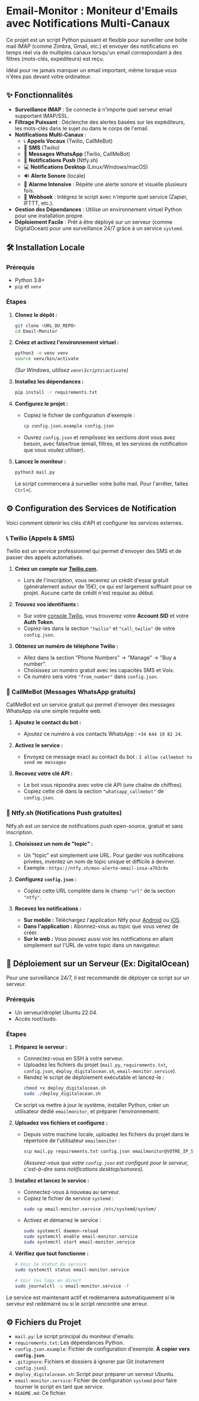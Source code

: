# Email-Monitor : Moniteur d'Emails avec Notifications Multi-Canaux

Ce projet est un script Python puissant et flexible pour surveiller une boîte mail IMAP (comme Zimbra, Gmail, etc.) et envoyer des notifications en temps réel via de multiples canaux lorsqu'un email correspondant à des filtres (mots-clés, expéditeurs) est reçu.

Idéal pour ne jamais manquer un email important, même lorsque vous n'êtes pas devant votre ordinateur.

## ✨ Fonctionnalités

- **Surveillance IMAP** : Se connecte à n'importe quel serveur email supportant IMAP/SSL.
- **Filtrage Puissant** : Déclenche des alertes basées sur les expéditeurs, les mots-clés dans le sujet ou dans le corps de l'email.
- **Notifications Multi-Canaux** :
  - 📞 **Appels Vocaux** (Twilio, CallMeBot)
  - 💬 **SMS** (Twilio)
  - 📱 **Messages WhatsApp** (Twilio, CallMeBot)
  - 🚀 **Notifications Push** (Ntfy.sh)
  - 💻 **Notifications Desktop** (Linux/Windows/macOS)
  - 🔊 **Alerte Sonore** (locale)
  - 🚨 **Alarme Intensive** : Répète une alerte sonore et visuelle plusieurs fois.
  - 🔌 **Webhook** : Intégrez le script avec n'importe quel service (Zapier, IFTTT, etc.).
- **Gestion des Dépendances** : Utilise un environnement virtuel Python pour une installation propre.
- **Déploiement Facile** : Prêt à être déployé sur un serveur (comme DigitalOcean) pour une surveillance 24/7 grâce à un service `systemd`.

## 🛠️ Installation Locale

### Prérequis
- Python 3.8+
- `pip` et `venv`

### Étapes

1.  **Clonez le dépôt :**
    ```bash
    git clone <URL_DU_REPO>
    cd Email-Monitor
    ```

2.  **Créez et activez l'environnement virtuel :**
    ```bash
    python3 -m venv venv
    source venv/bin/activate
    ```
    *(Sur Windows, utilisez `venv\Scripts\activate`)*

3.  **Installez les dépendances :**
    ```bash
    pip install -r requirements.txt
    ```

4.  **Configurez le projet :**
    -   Copiez le fichier de configuration d'exemple :
        ```bash
        cp config.json.example config.json
        ```
    -   Ouvrez `config.json` et remplissez les sections dont vous avez besoin, avec false/true (email, filtres, et les services de notification que vous voulez utiliser).

5.  **Lancez le moniteur :**
    ```bash
    python3 mail.py
    ```
    Le script commencera à surveiller votre boîte mail. Pour l'arrêter, faites `Ctrl+C`.

## ⚙️ Configuration des Services de Notification

Voici comment obtenir les clés d'API et configurer les services externes.

### 📞 Twilio (Appels & SMS)

Twilio est un service professionnel qui permet d'envoyer des SMS et de passer des appels automatisés.

1.  **Créez un compte sur [Twilio.com](https://www.twilio.com/try-twilio).**
    -   Lors de l'inscription, vous recevrez un crédit d'essai gratuit (généralement autour de 15€), ce qui est largement suffisant pour ce projet. Aucune carte de crédit n'est requise au début.

2.  **Trouvez vos identifiants :**
    -   Sur votre [console Twilio](https://console.twilio.com/), vous trouverez votre **Account SID** et votre **Auth Token**.
    -   Copiez-les dans la section `"twilio"` et `"call_twilio"` de votre `config.json`.

3.  **Obtenez un numéro de téléphone Twilio :**
    -   Allez dans la section "Phone Numbers" -> "Manage" -> "Buy a number".
    -   Choisissez un numéro gratuit avec les capacités SMS et Voix.
    -   Ce numéro sera votre `"from_number"` dans `config.json`.

### 📱 CallMeBot (Messages WhatsApp gratuits)

CallMeBot est un service gratuit qui permet d'envoyer des messages WhatsApp via une simple requête web.

1.  **Ajoutez le contact du bot :**
    -   Ajoutez ce numéro à vos contacts WhatsApp : `+34 644 19 82 24`.

2.  **Activez le service :**
    -   Envoyez ce message exact au contact du bot : `I allow callmebot to send me messages`

3.  **Recevez votre clé API :**
    -   Le bot vous répondra avec votre clé API (une chaîne de chiffres).
    -   Copiez cette clé dans la section `"whatsapp_callmebot"` de `config.json`.

### 🚀 Ntfy.sh (Notifications Push gratuites)

Ntfy.sh est un service de notifications push open-source, gratuit et sans inscription.

1.  **Choisissez un nom de "topic" :**
    -   Un "topic" est simplement une URL. Pour garder vos notifications privées, inventez un nom de topic unique et difficile à deviner.
    -   Exemple : `https://ntfy.sh/mon-alerte-email-insa-a7b3c9x`

2.  **Configurez `config.json` :**
    -   Copiez cette URL complète dans le champ `"url"` de la section `"ntfy"`.

3.  **Recevez les notifications :**
    -   **Sur mobile :** Téléchargez l'application Ntfy pour [Android](https://play.google.com/store/apps/details?id=io.heckel.ntfy) ou [iOS](https://apps.apple.com/us/app/ntfy/id1625396347).
    -   **Dans l'application :** Abonnez-vous au topic que vous venez de créer.
    -   **Sur le web :** Vous pouvez aussi voir les notifications en allant simplement sur l'URL de votre topic dans un navigateur.

## 🚀 Déploiement sur un Serveur (Ex: DigitalOcean)

Pour une surveillance 24/7, il est recommandé de déployer ce script sur un serveur.

### Prérequis
- Un serveur/droplet Ubuntu 22.04.
- Accès root/sudo.

### Étapes

1.  **Préparez le serveur :**
    -   Connectez-vous en SSH à votre serveur.
    -   Uploadez les fichiers du projet (`mail.py`, `requirements.txt`, `config.json`, `deploy_digitalocean.sh`, `email-monitor.service`).
    -   Rendez le script de déploiement exécutable et lancez-le :
        ```bash
        chmod +x deploy_digitalocean.sh
        sudo ./deploy_digitalocean.sh
        ```
    Ce script va mettre à jour le système, installer Python, créer un utilisateur dédié `emailmonitor`, et préparer l'environnement.

2.  **Uploadez vos fichiers et configurez :**
    -   Depuis votre machine locale, uploadez les fichiers du projet dans le répertoire de l'utilisateur `emailmonitor` :
        ```bash
        scp mail.py requirements.txt config.json emailmonitor@VOTRE_IP_SERVEUR:/home/emailmonitor/email-monitor/
        ```
        *(Assurez-vous que votre `config.json` est configuré pour le serveur, c'est-à-dire sans notifications desktop/sonores).*

3.  **Installez et lancez le service :**
    -   Connectez-vous à nouveau au serveur.
    -   Copiez le fichier de service `systemd` :
        ```bash
        sudo cp email-monitor.service /etc/systemd/system/
        ```
    -   Activez et démarrez le service :
        ```bash
        sudo systemctl daemon-reload
        sudo systemctl enable email-monitor.service
        sudo systemctl start email-monitor.service
        ```

4.  **Vérifiez que tout fonctionne :**
    ```bash
    # Voir le statut du service
    sudo systemctl status email-monitor.service

    # Voir les logs en direct
    sudo journalctl -u email-monitor.service -f
    ```

Le service est maintenant actif et redémarrera automatiquement si le serveur est redémarré ou si le script rencontre une erreur.

## ⚙️ Fichiers du Projet

-   `mail.py`: Le script principal du moniteur d'emails.
-   `requirements.txt`: Les dépendances Python.
-   `config.json.example`: Fichier de configuration d'exemple. **À copier vers `config.json`**.
-   `.gitignore`: Fichiers et dossiers à ignorer par Git (notamment `config.json`).
-   `deploy_digitalocean.sh`: Script pour préparer un serveur Ubuntu.
-   `email-monitor.service`: Fichier de configuration `systemd` pour faire tourner le script en tant que service.
-   `README.md`: Ce fichier. 